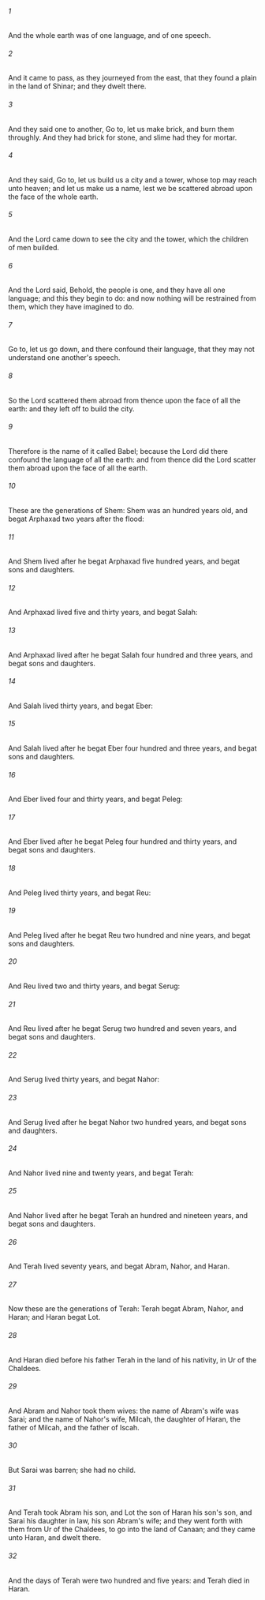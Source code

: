 ###### 1
And the whole earth was of one language, and of one speech.

###### 2
And it came to pass, as they journeyed from the east, that they found a plain in the land of Shinar; and they dwelt there.

###### 3
And they said one to another, Go to, let us make brick, and burn them throughly. And they had brick for stone, and slime had they for mortar.

###### 4
And they said, Go to, let us build us a city and a tower, whose top may reach unto heaven; and let us make us a name, lest we be scattered abroad upon the face of the whole earth.

###### 5
And the Lord came down to see the city and the tower, which the children of men builded.

###### 6
And the Lord said, Behold, the people is one, and they have all one language; and this they begin to do: and now nothing will be restrained from them, which they have imagined to do.

###### 7
Go to, let us go down, and there confound their language, that they may not understand one another's speech.

###### 8
So the Lord scattered them abroad from thence upon the face of all the earth: and they left off to build the city.

###### 9
Therefore is the name of it called Babel; because the Lord did there confound the language of all the earth: and from thence did the Lord scatter them abroad upon the face of all the earth.

###### 10
These are the generations of Shem: Shem was an hundred years old, and begat Arphaxad two years after the flood:

###### 11
And Shem lived after he begat Arphaxad five hundred years, and begat sons and daughters.

###### 12
And Arphaxad lived five and thirty years, and begat Salah:

###### 13
And Arphaxad lived after he begat Salah four hundred and three years, and begat sons and daughters.

###### 14
And Salah lived thirty years, and begat Eber:

###### 15
And Salah lived after he begat Eber four hundred and three years, and begat sons and daughters.

###### 16
And Eber lived four and thirty years, and begat Peleg:

###### 17
And Eber lived after he begat Peleg four hundred and thirty years, and begat sons and daughters.

###### 18
And Peleg lived thirty years, and begat Reu:

###### 19
And Peleg lived after he begat Reu two hundred and nine years, and begat sons and daughters.

###### 20
And Reu lived two and thirty years, and begat Serug:

###### 21
And Reu lived after he begat Serug two hundred and seven years, and begat sons and daughters.

###### 22
And Serug lived thirty years, and begat Nahor:

###### 23
And Serug lived after he begat Nahor two hundred years, and begat sons and daughters.

###### 24
And Nahor lived nine and twenty years, and begat Terah:

###### 25
And Nahor lived after he begat Terah an hundred and nineteen years, and begat sons and daughters.

###### 26
And Terah lived seventy years, and begat Abram, Nahor, and Haran.

###### 27
Now these are the generations of Terah: Terah begat Abram, Nahor, and Haran; and Haran begat Lot.

###### 28
And Haran died before his father Terah in the land of his nativity, in Ur of the Chaldees.

###### 29
And Abram and Nahor took them wives: the name of Abram's wife was Sarai; and the name of Nahor's wife, Milcah, the daughter of Haran, the father of Milcah, and the father of Iscah.

###### 30
But Sarai was barren; she had no child.

###### 31
And Terah took Abram his son, and Lot the son of Haran his son's son, and Sarai his daughter in law, his son Abram's wife; and they went forth with them from Ur of the Chaldees, to go into the land of Canaan; and they came unto Haran, and dwelt there.

###### 32
And the days of Terah were two hundred and five years: and Terah died in Haran.

